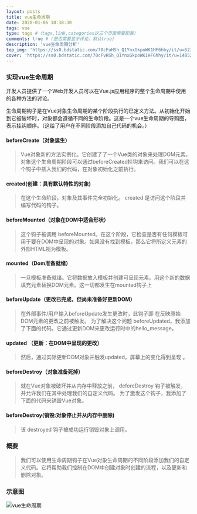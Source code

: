 ```yaml
---
layout: posts
title: vue生命周期
date: 2020-01-06 10:38:30
tags: vue
type: tags #（tags,link,categories这三个页面需要配置）
comments: true # (是否需要显示评论，默认true)
description: 'vue生命周期分析'
top_img: 'https://ss0.bdstatic.com/70cFuHSh_Q1YnxGkpoWK1HF6hhy/it/u=523850375,708362261&fm=26&gp=0.jpg' #设置顶部图
cover: 'https://ss0.bdstatic.com/70cFvHSh_Q1YnxGkpoWK1HF6hhy/it/u=1485227289,2712798579&fm=11&gp=0.jpg'  #缩略图
---
```

### 实现vue生命周期

开发人员提供了一个Web开发人员可以在Vue.js应用程序的整个生命周期中使用的各种方法的讨论。

生命周期钩子是在Vue对象生命周期的某个阶段执行的已定义方法。从初始化开始到它被破坏时，对象都会遵循不同的生命阶段。这是一个vue生命周期的导购图，表示挂钩顺序。（这给了用户在不同阶段添加自己代码的机会。）

#### beforeCreate（对象诞生）

> Vue对象新的方法实例化。它创建了了一个Vue类的对象来处理DOM元素。对象这个生命周期阶段可以通过beforeCreated挂钩来访问。我们可以在这个钩子中插入我们的代码，在对象初始化之前执行。

#### created(创建：具有默认特性的对象)

> 在这个生命阶段，对象及其事件完全初始化。 created 是访问这个阶段并编写代码的钩子。

#### beforeMounted（对象在DOM中适合形状）

> 这个钩子被调用 beforeMounted。在这个阶段，它检查是否有任何模板可用于要在DOM中呈现的对象。如果没有找到模板，那么它将所定义元素的外部HTML视为模板。

#### mounted（Dom准备就绪）
> 一旦模板准备就绪。它将数据放入模板并创建可呈现元素。用这个新的数据填充元素替换DOM元素。这一切都发生在mounted钩子上

#### beforeUpdate（更改已完成，但尚未准备好更新DOM）

> 在外部事件/用户输入beforeUpdate发生更改时，此钩子即 在反映原始DOM元素的更改之前被触发。
为了解决这个问题 beforeUpdated，我添加了下面的代码。它通过更新DOM来更改运行时中的hello_message。

#### updated （更新：在DOM中呈现的更改）
> 然后，通过实际更新DOM对象并触发updated，屏幕上的变化得到呈现 。

#### beforeDestroy（对象准备死掉）
> 就在Vue对象被破坏并从内存中释放之前， deforeDestroy 钩子被触发，并允许我们在其中处理我们的自定义代码。
为了激发这个钩子，我添加了下面的代码来销毁Vue对象。

#### beforeDestroy(销毁:对象停止并从内存中删除)

> 该 destroyed 钩子被成功运行销毁对象上调用。

### 概要

> 我们可以使用生命周期钩子在Vue对象生命周期的不同阶段添加我们的自定义代码。它将帮助我们控制在DOM中创建对象时创建的流程，以及更新和删除对象。

### 示意图

![vue生命周期](https://cn.vuejs.org/images/lifecycle.png "vue生命周期导购图")

